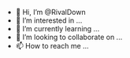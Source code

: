 - 👋 Hi, I’m @RivalDown
- 👀 I’m interested in ...
- 🌱 I’m currently learning ...
- 💞️ I’m looking to collaborate on ...
- 📫 How to reach me ...

<!---RivalDown-patch-1
RivalDown/RivalDown is a ✨ special ✨ repository because its `README.md` (this file) appears on your GitHub profile.
You can click the Preview link to take a look at your changes.
--->
